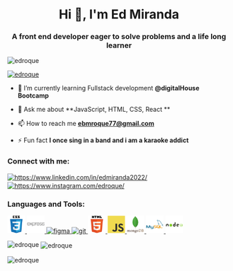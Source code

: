 <h1 align="center">Hi 👋, I'm Ed Miranda</h1>
<h3 align="center">A front end developer eager to solve problems and a life long learner</h3>

<p align="left"> <img src="https://komarev.com/ghpvc/?username=edroque&label=Profile%20views&color=0e75b6&style=flat" alt="edroque" /> </p>

<p align="left"> <a href="https://github.com/ryo-ma/github-profile-trophy"><img src="https://github-profile-trophy.vercel.app/?username=edroque" alt="edroque" /></a> </p>

- 🌱 I’m currently learning Fullstack development **@digitalHouse Bootcamp**

- 💬 Ask me about **JavaScript, HTML, CSS, React **

- 📫 How to reach me **ebmroque77@gmail.com**

- ⚡ Fun fact **I once sing in a band and i am a karaoke addict**

<h3 align="left">Connect with me:</h3>
<p align="left">
<a href="https://linkedin.com/in/https://www.linkedin.com/in/edmiranda2022/" target="blank"><img align="center" src="https://raw.githubusercontent.com/rahuldkjain/github-profile-readme-generator/master/src/images/icons/Social/linked-in-alt.svg" alt="https://www.linkedin.com/in/edmiranda2022/" height="30" width="40" /></a>
<a href="https://instagram.com/https://www.instagram.com/edroque/" target="blank"><img align="center" src="https://raw.githubusercontent.com/rahuldkjain/github-profile-readme-generator/master/src/images/icons/Social/instagram.svg" alt="https://www.instagram.com/edroque/" height="30" width="40" /></a>
</p>

<h3 align="left">Languages and Tools:</h3>
<p align="left"> <a href="https://www.w3schools.com/css/" target="_blank" rel="noreferrer"> <img src="https://raw.githubusercontent.com/devicons/devicon/master/icons/css3/css3-original-wordmark.svg" alt="css3" width="40" height="40"/> </a> <a href="https://expressjs.com" target="_blank" rel="noreferrer"> <img src="https://raw.githubusercontent.com/devicons/devicon/master/icons/express/express-original-wordmark.svg" alt="express" width="40" height="40"/> </a> <a href="https://www.figma.com/" target="_blank" rel="noreferrer"> <img src="https://www.vectorlogo.zone/logos/figma/figma-icon.svg" alt="figma" width="40" height="40"/> </a> <a href="https://git-scm.com/" target="_blank" rel="noreferrer"> <img src="https://www.vectorlogo.zone/logos/git-scm/git-scm-icon.svg" alt="git" width="40" height="40"/> </a> <a href="https://www.w3.org/html/" target="_blank" rel="noreferrer"> <img src="https://raw.githubusercontent.com/devicons/devicon/master/icons/html5/html5-original-wordmark.svg" alt="html5" width="40" height="40"/> </a> <a href="https://developer.mozilla.org/en-US/docs/Web/JavaScript" target="_blank" rel="noreferrer"> <img src="https://raw.githubusercontent.com/devicons/devicon/master/icons/javascript/javascript-original.svg" alt="javascript" width="40" height="40"/> </a> <a href="https://www.mongodb.com/" target="_blank" rel="noreferrer"> <img src="https://raw.githubusercontent.com/devicons/devicon/master/icons/mongodb/mongodb-original-wordmark.svg" alt="mongodb" width="40" height="40"/> </a> <a href="https://www.mysql.com/" target="_blank" rel="noreferrer"> <img src="https://raw.githubusercontent.com/devicons/devicon/master/icons/mysql/mysql-original-wordmark.svg" alt="mysql" width="40" height="40"/> </a> <a href="https://nodejs.org" target="_blank" rel="noreferrer"> <img src="https://raw.githubusercontent.com/devicons/devicon/master/icons/nodejs/nodejs-original-wordmark.svg" alt="nodejs" width="40" height="40"/> </a> </p>

<p><img align="left" src="https://github-readme-stats.vercel.app/api/top-langs?username=edroque&show_icons=true&locale=en&layout=compact" alt="edroque" /></p>

<p>&nbsp;<img align="center" src="https://github-readme-stats.vercel.app/api?username=edroque&show_icons=true&locale=en" alt="edroque" /></p>

<p><img align="center" src="https://github-readme-streak-stats.herokuapp.com/?user=edroque&" alt="edroque" /></p>
